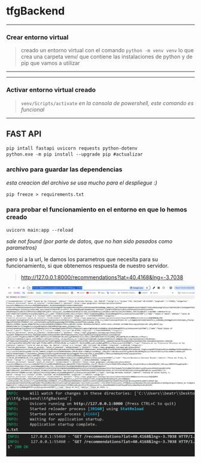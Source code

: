 # tfgBackend



---
### Crear entorno virtual
> creado un entorno virtual con el comando ```python -m venv venv```
lo que crea una carpeta venv/ que contiene las instalaciones de python y de pip que vamos a utilizar
---

---
### Activar entorno virtual creado
> ```venv/Scripts/activate```
*en la consola de powershell, este comando es funcional*
---


## FAST API
```
pip intall fastapi uvicorn requests python-dotenv
python.exe -m pip install --upgrade pip #actualizar
``` 

### archivo para guardar las dependencias
*esta creacion del archivo se usa mucho para el despliegue :)*

```
pip freeze > requirements.txt
```



### para probar el funcionamiento en el entorno en que lo hemos creado
```
uvicorn main:app --reload 
```

*sale not found (por parte de datos, que no han sido pasados como parametros)*

pero si a la url, le damos los parametros que necesita para su funcionamiento, si que obtenemos respuesta de nuestro servidor.

> http://127.0.0.1:8000/recommendations?lat=40.4168&lng=-3.7038

![demo correcto funcionamiento del server](image.png)
![consola-demo](image-1.png)
![res-server-ok](image-2.png)
